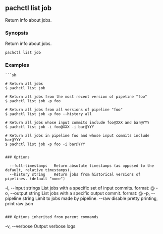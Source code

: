 ## pachctl list job

Return info about jobs.

### Synopsis


Return info about jobs.

```
pachctl list job
```

### Examples

```
```sh

# Return all jobs
$ pachctl list job

# Return all jobs from the most recent version of pipeline "foo"
$ pachctl list job -p foo

# Return all jobs from all versions of pipeline "foo"
$ pachctl list job -p foo --history all

# Return all jobs whose input commits include foo@XXX and bar@YYY
$ pachctl list job -i foo@XXX -i bar@YYY

# Return all jobs in pipeline foo and whose input commits include bar@YYY
$ pachctl list job -p foo -i bar@YYY
```
```

### Options

```
      --full-timestamps   Return absolute timestamps (as opposed to the default, relative timestamps).
      --history string    Return jobs from historical versions of pipelines. (default "none")
  -i, --input strings     List jobs with a specific set of input commits. format: <repo>@<branch-or-commit>
  -o, --output string     List jobs with a specific output commit. format: <repo>@<branch-or-commit>
  -p, --pipeline string   Limit to jobs made by pipeline.
      --raw               disable pretty printing, print raw json
```

### Options inherited from parent commands

```
  -v, --verbose   Output verbose logs
```

